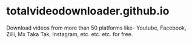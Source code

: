 # totalvideodownloader.github.io
Download videos from more than 50 platforms like- Youtube, Facebook, Zilli, Mx Taka Tak, Instagram, etc. etc. etc. for free.
